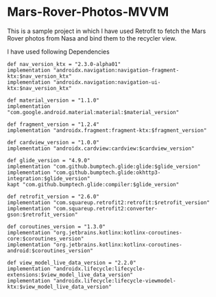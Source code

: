 # Mars-Rover-Photos-MVVM
This is a sample project in which I have used Retrofit to fetch the Mars Rover photos from Nasa and bind them to the recycler view. 

I have used following Dependencies

    def nav_version_ktx = "2.3.0-alpha01"
    implementation "androidx.navigation:navigation-fragment-ktx:$nav_version_ktx"
    implementation "androidx.navigation:navigation-ui-ktx:$nav_version_ktx"

    def material_version = "1.1.0"
    implementation "com.google.android.material:material:$material_version"

    def fragment_version = "1.2.4"
    implementation "androidx.fragment:fragment-ktx:$fragment_version"

    def cardview_version = "1.0.0"
    implementation "androidx.cardview:cardview:$cardview_version"

    def glide_version = "4.9.0"
    implementation "com.github.bumptech.glide:glide:$glide_version"
    implementation "com.github.bumptech.glide:okhttp3-integration:$glide_version"
    kapt "com.github.bumptech.glide:compiler:$glide_version"

    def retrofit_version = "2.6.0"
    implementation "com.squareup.retrofit2:retrofit:$retrofit_version"
    implementation "com.squareup.retrofit2:converter-gson:$retrofit_version"

    def coroutines_version = "1.3.0"
    implementation "org.jetbrains.kotlinx:kotlinx-coroutines-core:$coroutines_version"
    implementation "org.jetbrains.kotlinx:kotlinx-coroutines-android:$coroutines_version"

    def view_model_live_data_version = "2.2.0"
    implementation "androidx.lifecycle:lifecycle-extensions:$view_model_live_data_version"
    implementation "androidx.lifecycle:lifecycle-viewmodel-ktx:$view_model_live_data_version"
    
 
